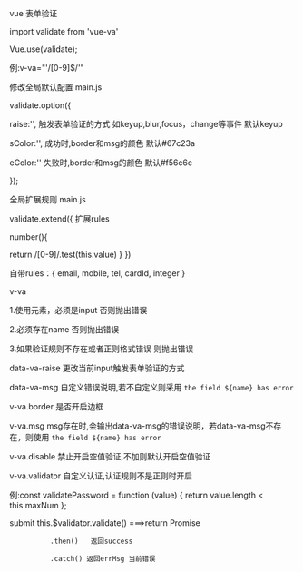 
vue 表单验证

import validate from 'vue-va'

Vue.use(validate);

例:v-va="'/[0-9]$/'"



修改全局默认配置 main.js

validate.option({

  raise:'',   触发表单验证的方式  如keyup,blur,focus，change等事件  默认keyup

  sColor:'',  成功时,border和msg的颜色     默认#67c23a

  eColor:''   失败时,border和msg的颜色     默认#f56c6c

});


全局扩展规则  main.js

validate.extend({   扩展rules

  number(){

   return  /[0-9]/.test(this.value)
  }
})

自带rules：{
  email,
  mobile,
  tel,
  cardId,
  integer
 }


 v-va

 1.使用元素，必须是input  否则抛出错误

 2.必须存在name   否则抛出错误

 3.如果验证规则不存在或者正则格式错误  则抛出错误


data-va-raise  更改当前input触发表单验证的方式

data-va-msg    自定义错误说明,若不自定义则采用 `the field ${name} has error`

v-va.border    是否开启边框

v-va.msg       msg存在时,会输出data-va-msg的错误说明，若data-va-msg不存在，则使用 `the field ${name} has error`

v-va.disable   禁止开启空值验证,不加则默认开启空值验证

v-va.validator 自定义认证,认证规则不是正则时开启

例:const validatePassword = function (value) {
           return value.length < this.maxNum
                                     };

submit        this.$validator.validate()   ===>return Promise

              .then()   返回success

              .catch() 返回errMsg 当前错误
